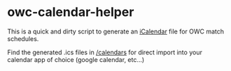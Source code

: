 # owc-calendar-helper

This is a quick and dirty script to generate an [iCalendar](https://en.wikipedia.org/wiki/ICalendar) file for OWC match schedules.

Find the generated .ics files in [/calendars](/calendars/) for direct import into your calendar app of choice (google calendar, etc...) 
